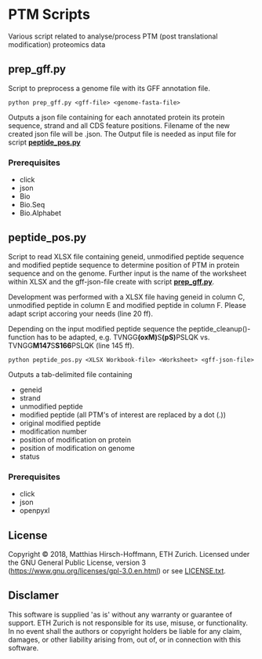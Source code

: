 # PTM Scripts
Various script related to analyse/process PTM (post translational modification) proteomics data

## prep_gff.py
Script to preprocess a genome file with its GFF annotation file.
```
python prep_gff.py <gff-file> <genome-fasta-file>
```
Outputs a json file containing for each annotated protein its protein sequence, strand and all CDS feature positions. 
Filename of the new created json file will be <gff-file>.json. The Output file is needed as input file for script [**peptide_pos.py**](#peptide_pos.py)

### Prerequisites
* click
* json
* Bio
* Bio.Seq
* Bio.Alphabet

## peptide_pos.py
Script to read XLSX file containing geneid, unmodified peptide sequence and modified peptide sequence to determine position of PTM in protein sequence and on the genome. Further input is the name of the worksheet within XLSX and the gff-json-file create with script [**prep_gff.py**](#prep_gff.py).

Development was performed with a XLSX file having geneid in column C, unmodified peptide in column E and modified peptide in column F. Please adapt script accoring your needs (line 20 ff). 

Depending on the input modified peptide sequence the peptide\_cleanup()-function has to be adapted, e.g. TVNGG<b>(oxM)</b>S<b>(pS)</b>PSLQK vs. TVNGG**M147**S**S166**PSLQK (line 145 ff).

```
python peptide_pos.py <XLSX Workbook-file> <Worksheet> <gff-json-file>
``` 
Outputs a tab-delimited file containing 
* geneid
* strand
* unmodified peptide
* modified peptide (all PTM's of interest are replaced by a dot (.))
* original modified peptide 
* modification number
* position of modification on protein
* position of modification on genome
* status

### Prerequisites
* click
* json
* openpyxl

## License
Copyright &copy; 2018, Matthias Hirsch-Hoffmann, ETH Zurich. Licensed under the GNU General Public License, version 3 (https://www.gnu.org/licenses/gpl-3.0.en.html) or see [LICENSE.txt](LICENSE.txt).

## Disclamer
This software is supplied 'as is' without any warranty or guarantee of support. ETH Zurich is not responsible for its use, misuse, or functionality. In no event shall the authors or copyright holders be liable for any claim, damages, or other liability arising from, out of, or in connection with this software.

